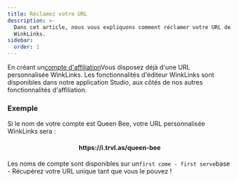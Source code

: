 ```yaml
---
title: Réclamez votre URL
description: >-
  Dans cet article, nous vous expliquons comment réclamer votre URL de vanité
  WinkLinks.
sidebar:
  order: 1
---
```

En créant un[compte d'affiliation](/studio/what-is-studio)Vous disposez déjà d'une URL personnalisée WinkLinks. Les fonctionnalités d'éditeur WinkLinks sont disponibles dans notre application Studio, aux côtés de nos autres fonctionnalités d'affiliation.

### Exemple

Si le nom de votre compte est Queen Bee, votre URL personnalisée WinkLinks sera :

<h4 align="center">https://i.trvl.as/queen-bee</h4>


Les noms de compte sont disponibles sur un`first come - first serve`base - Récupérez votre URL unique tant que vous le pouvez !

